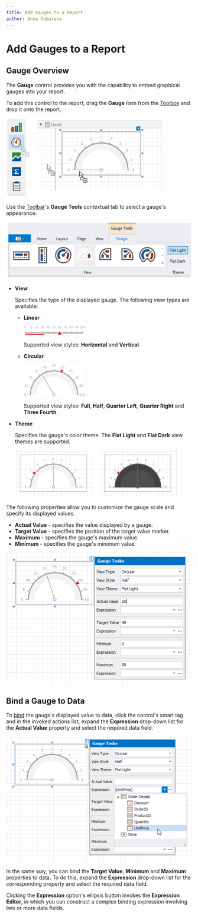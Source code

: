 ```yaml
---
title: Add Gauges to a Report
author: Anna Gubareva
---
```

# Add Gauges to a Report

## Gauge Overview

The **Gauge** control provides you with the capability to embed graphical gauges into your report.

To add this control to the report, drag the **Gauge** item from the [Toolbox](../../report-designer-tools/toolbox.md) and drop it onto the report.

![](../../../../../images/eurd-win-add-gauge-control-to-report.png)

Use the [Toolbar](../../report-designer-tools/toolbar.md)'s **Gauge Tools** contextual tab to select a gauge's appearance.

![](../../../../../images/eurd-win-gauge-tools-toolbar-contextual-tab.png)

* **View**
	
	Specifies the type of the displayed gauge. The following view types are available:

    * **Linear**
		
		![](../../../../../images/eurd-win-gauge-control-linear-type.png)
		
		Supported view styles: **Horizontal** and **Vertical**.
	
	* **Circular**
		
		![](../../../../../images/eurd-win-gauge-control-circular-type.png)
		
		Supported view styles: **Full**, **Half**, **Quarter Left**, **Quarter Right** and **Three Fourth**.

* **Theme**
	
	Specifies the gauge's color theme. The **Flat Light** and **Flat Dark** view themes are supported.
	
	![](../../../../../images/eurd-win-gauge-control-view-theme.png)

The following properties allow you to customize the gauge scale and specify its displayed values.

* **Actual Value** - specifies the value displayed by a gauge.
* **Target Value** - specifies the position of the target value marker.
* **Maximum** - specifies the gauge's maximum value.
* **Minimum** - specifies the gauge's minimum value.

![](../../../../../images/eurd-win-gauge-control-smart-tag-properties.png)


## Bind a Gauge to Data
To [bind](../../bind-to-data/bind-controls-to-data-expression-bindings.md) the gauge's displayed value to data, click the control's smart tag and in the invoked actions list, expand the **Expression** drop-down list for the **Actual Value** property and select the required data field.

![](../../../../../images/eurd-win-gauge-control-bind-to-data.png)

In the same way, you can bind the **Target Value**, **Minimum** and **Maximum** properties to data. To do this, expand the **Expression** drop-down list for the corresponding property and select the required data field.

Clicking the **Expression** option's ellipsis button invokes the **Expression Editor**, in which you can construct a complex binding expression involving two or more data fields.